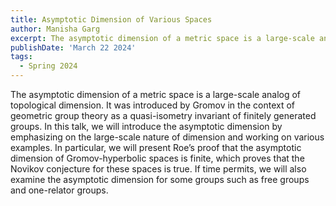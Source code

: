 ```yaml
---
title: Asymptotic Dimension of Various Spaces
author: Manisha Garg
excerpt: The asymptotic dimension of a metric space is a large-scale analog of topological dimension. It was introduced by Gromov in the context of geometric group theory as a quasi-isometry invariant of finitely generated groups. In this talk, we will introduce the asymptotic dimension by emphasizing on the large-scale nature of dimension and working on various examples. In particular, we will present Roe’s proof that the asymptotic dimension of Gromov-hyperbolic spaces is finite, which proves that the Novikov conjecture for these spaces is true. If time permits, we will also examine the asymptotic dimension for some groups such as free groups and one-relator groups.
publishDate: 'March 22 2024'
tags:
  - Spring 2024
---
```


The asymptotic dimension of a metric space is a large-scale analog of topological dimension. It was introduced by Gromov in the context of geometric group theory as a quasi-isometry invariant of finitely generated groups. In this talk, we will introduce the asymptotic dimension by emphasizing on the large-scale nature of dimension and working on various examples. In particular, we will present Roe’s proof that the asymptotic dimension of Gromov-hyperbolic spaces is finite, which proves that the Novikov conjecture for these spaces is true. If time permits, we will also examine the asymptotic dimension for some groups such as free groups and one-relator groups.